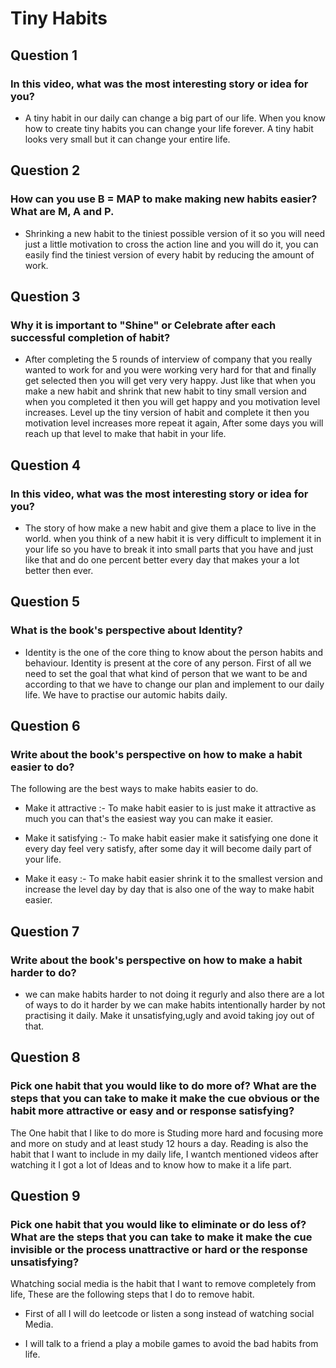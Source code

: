 # **Tiny Habits**

## Question 1

### In this video, what was the most interesting story or idea for you?

- A tiny habit in our daily can change a big part of our life. When you know how to create tiny habits you can change your life forever. A tiny habit looks very small but it can change your entire life.

## Question 2

### How can you use B = MAP to make making new habits easier? What are M, A and P.

- Shrinking a new habit to the tiniest possible version of it so you will need just a little motivation to cross the action line and you will do it, you can easily find the tiniest version of every habit by reducing the amount of work.

## Question 3

### Why it is important to "Shine" or Celebrate after each successful completion of habit? 

- After completing the 5 rounds of interview of company that you really wanted to work for and you were working very hard for that and finally get selected then you will get very very happy. Just like that when you make a new habit and shrink that new habit to tiny small version and when you completed it then you will get happy and you motivation level increases. Level up the tiny version of habit and complete it then you motivation level increases more repeat it again, After some days you will reach up that level to make that habit in your life.

## Question 4

###  In this video, what was the most interesting story or idea for you?

- The story of how make a new habit and give them a place to live in the world. when you think of a new habit it is very difficult to implement it in your life so you have to break it into small parts that you have and just like that and do one percent better every day that makes your a lot better then ever.

## Question 5

### What is the book's perspective about Identity?

- Identity is the one of the core thing to know about the person habits and behaviour. Identity is present at the core of any person. First of all we need to set the goal that what kind of person that we want to be and according to that we have to change our plan and implement to our daily life. We have to practise our automic habits daily.

## Question 6

### Write about the book's perspective on how to make a habit easier to do?

The following are the best ways to make habits easier to do.

- Make it attractive :- To make habit easier to is just make it attractive as much you can that's the easiest way you can make it easier.

- Make it satisfying :- To make habit easier make it satisfying one done it every day feel very satisfy, after some day it will become daily part of your life.

- Make it easy :- To make habit easier shrink it to the smallest version and increase the level day by day that is also one of the way to make habit easier.

## Question 7

### Write about the book's perspective on how to make a habit harder to do?

- we can make habits harder to not doing it regurly and also there are a lot of ways to do it harder by we can make habits intentionally harder by not practising it daily. Make it unsatisfying,ugly and avoid taking joy out of that.

## Question 8

### Pick one habit that you would like to do more of? What are the steps that you can take to make it make the cue obvious or the habit more attractive or easy and or response satisfying?

 The One habit that I like to do more is Studing more hard and focusing more and more on study and at least study 12 hours a day. Reading is also the habit that I want to include in my daily life, I wantch mentioned videos after watching it I got a lot of Ideas and to know how to make it a life part.

## Question 9

### Pick one habit that you would like to eliminate or do less of? What are the steps that you can take to make it make the cue invisible or the process unattractive or hard or the response unsatisfying?

 Whatching social media is the habit that I want to remove completely from life, These are the following steps that I do to remove habit.

- First of all I will do leetcode or listen a song instead of watching social Media.

- I will talk to a friend a play a mobile games to avoid the bad habits from life. 